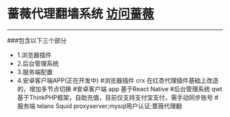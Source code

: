 蔷薇代理翻墙系统  [访问蔷薇](http://122.10.62.102/)
==================================
----------------------------------
###包含以下三个部分
* 1.浏览器插件
* 2.后台管理系统
* 3.服务端配置
* 4.安卓客户端APP(正在开发中)
#浏览器插件  crx
在红杏代理插件基础上改造的，增加多节点切换
#安卓客户端 app
基于React Native
#后台管理系统  qwt
基于ThinkPHP框架，自助充值，目前仅支持支付宝支付，需手动同步账号
#服务端  telanx
Squid proxyserver;mysql用户认证;蔷薇代理翻

